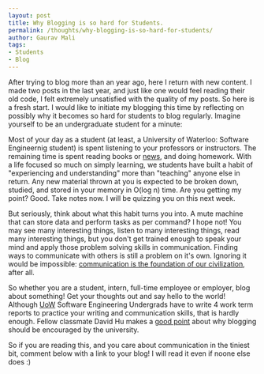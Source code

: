 ```yaml
--- 
layout: post
title: Why Blogging is so hard for Students.
permalink: /thoughts/why-blogging-is-so-hard-for-students/
author: Gaurav Mali
tags: 
- Students
- Blog
---
```


After trying to blog more than an year ago, here I return with new content. I made two posts in the last year, and just like one would feel reading their old code, I felt extremely unsatisfied with the quality of my posts. So here is a fresh start. I would like to initiate my blogging this time by reflecting on possibly why it becomes so hard for  students to blog regularly. Imagine yourself to be an undergraduate student for a minute:

Most of your day as a student (at least, a University of Waterloo: Software Engineernig student) is spent listening to your professors or instructors. The remaining time is spent reading books or [news](http://news.ycombinator.com), and doing homework. With a life focused so much on simply learning, we students have built a habit of "experiencing and understanding" more than "teaching" anyone else in return. Any new material thrown at you is expected to be broken down, studied, and stored in your memory in O(log n) time. Are you getting my point? Good. Take notes now. I will be quizzing you on this next week.

But seriously, think about what this habit turns you into. A mute machine that can store data and perform tasks as per command? I hope not! You may see many interesting things, listen to many interesting things, read many interesting things, but you don't get trained enough to speak your mind and apply those problem solving skills in communication. Finding ways to communicate with others is still a problem on it's own. Ignoring it would be impossible: [communication is the foundation of our civilization](http://www.centerforinformationdesign.com/articles/286-2), after all.

So whether you are a student, intern, full-time employee or employer, blog about something! Get your thoughts out and say hello to the world! Although [UoW](http://uwaterloo.ca) Software Engineering Undergrads have to write 4 work term reports to practice your writing and communication skills, that is hardly enough. Fellow classmate David Hu makes a [good point](http://david-hu.com/2012/09/14/why-interns-should-blog.html) about why blogging should be encouraged by the university.

So if you are reading this, and you care about communication in the tiniest bit, comment below with a link to your blog! I will read it even if noone else does :)